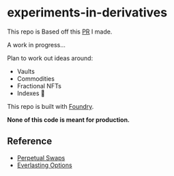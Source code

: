 # experiments-in-derivatives

This repo is Based off this [PR](https://github.com/smartcontractkit/defi-minimal/pull/3) I made.

A work in progress...

Plan to work out ideas around:

- Vaults
- Commodities
- Fractional NFTs
- Indexes 🤔

This repo is built with [Foundry](https://github.com/gakonst/foundry).

**None of this code is meant for production.**

## Reference

- [Perpetual Swaps](https://research.paradigm.xyz/cartoon-guide-to-perps)
- [Everlasting Options](https://www.paradigm.xyz/2021/05/everlasting-options)

